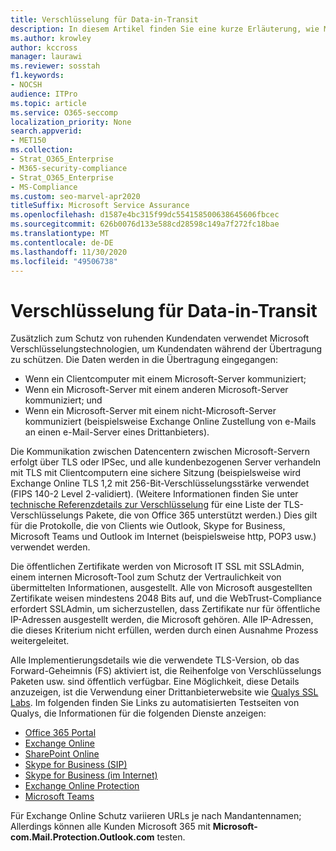 ```yaml
---
title: Verschlüsselung für Data-in-Transit
description: In diesem Artikel finden Sie eine kurze Erläuterung, wie Microsoft 365-Kundendaten während der Übertragung verschlüsselt.
ms.author: krowley
author: kccross
manager: laurawi
ms.reviewer: sosstah
f1.keywords:
- NOCSH
audience: ITPro
ms.topic: article
ms.service: O365-seccomp
localization_priority: None
search.appverid:
- MET150
ms.collection:
- Strat_O365_Enterprise
- M365-security-compliance
- Strat_O365_Enterprise
- MS-Compliance
ms.custom: seo-marvel-apr2020
titleSuffix: Microsoft Service Assurance
ms.openlocfilehash: d1587e4bc315f99dc554158500638645606fbcec
ms.sourcegitcommit: 626b0076d133e588cd28598c149a7f272fc18bae
ms.translationtype: MT
ms.contentlocale: de-DE
ms.lasthandoff: 11/30/2020
ms.locfileid: "49506738"
---
```

# <a name="encryption-for-data-in-transit"></a>Verschlüsselung für Data-in-Transit

Zusätzlich zum Schutz von ruhenden Kundendaten verwendet Microsoft Verschlüsselungstechnologien, um Kundendaten während der Übertragung zu schützen. Die Daten werden in die Übertragung eingegangen:

- Wenn ein Clientcomputer mit einem Microsoft-Server kommuniziert;
- Wenn ein Microsoft-Server mit einem anderen Microsoft-Server kommuniziert; und
- Wenn ein Microsoft-Server mit einem nicht-Microsoft-Server kommuniziert (beispielsweise Exchange Online Zustellung von e-Mails an einen e-Mail-Server eines Drittanbieters).

Die Kommunikation zwischen Datencentern zwischen Microsoft-Servern erfolgt über TLS oder IPSec, und alle kundenbezogenen Server verhandeln mit TLS mit Clientcomputern eine sichere Sitzung (beispielsweise wird Exchange Online TLS 1,2 mit 256-Bit-Verschlüsselungsstärke verwendet (FIPS 140-2 Level 2-validiert). (Weitere Informationen finden Sie unter [technische Referenzdetails zur Verschlüsselung](https://docs.microsoft.com/microsoft-365/compliance/technical-reference-details-about-encryption) für eine Liste der TLS-Verschlüsselungs Pakete, die von Office 365 unterstützt werden.) Dies gilt für die Protokolle, die von Clients wie Outlook, Skype for Business, Microsoft Teams und Outlook im Internet (beispielsweise http, POP3 usw.) verwendet werden.

Die öffentlichen Zertifikate werden von Microsoft IT SSL mit SSLAdmin, einem internen Microsoft-Tool zum Schutz der Vertraulichkeit von übermittelten Informationen, ausgestellt. Alle von Microsoft ausgestellten Zertifikate weisen mindestens 2048 Bits auf, und die WebTrust-Compliance erfordert SSLAdmin, um sicherzustellen, dass Zertifikate nur für öffentliche IP-Adressen ausgestellt werden, die Microsoft gehören. Alle IP-Adressen, die dieses Kriterium nicht erfüllen, werden durch einen Ausnahme Prozess weitergeleitet.

Alle Implementierungsdetails wie die verwendete TLS-Version, ob das Forward-Geheimnis (FS) aktiviert ist, die Reihenfolge von Verschlüsselungs Paketen usw. sind öffentlich verfügbar. Eine Möglichkeit, diese Details anzuzeigen, ist die Verwendung einer Drittanbieterwebsite wie [Qualys SSL Labs](https://www.ssllabs.com). Im folgenden finden Sie Links zu automatisierten Testseiten von Qualys, die Informationen für die folgenden Dienste anzeigen:

- [Office 365 Portal](https://www.ssllabs.com/ssltest/analyze.html?d=portal.office.com&hideResults=on)
- [Exchange Online](https://www.ssllabs.com/ssltest/analyze.html?d=outlook.office365.com&hideResults=on)
- [SharePoint Online](https://www.ssllabs.com/ssltest/analyze.html?d=microsoft-my.sharepoint.com&hideResults=on)
- [Skype for Business (SIP)](https://www.ssllabs.com/ssltest/analyze.html?d=sipdir.online.lync.com)
- [Skype for Business (im Internet)](https://www.ssllabs.com/ssltest/analyze.html?d=webdir.online.lync.com&hideResults=on)
- [Exchange Online Protection](https://ssl-tools.net/mailservers/microsoft-com.mail.protection.outlook.com)
- [Microsoft Teams](https://www.ssllabs.com/ssltest/analyze.html?d=teams.microsoft.com&latest)

Für Exchange Online Schutz variieren URLs je nach Mandantennamen; Allerdings können alle Kunden Microsoft 365 mit **Microsoft-com.Mail.Protection.Outlook.com** testen.
